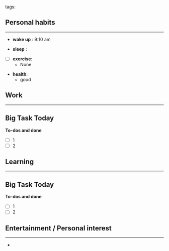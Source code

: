 tags: 
## Personal habits
--- 

- **wake up** : 9:10 am

- **sleep** :

- [ ] **exercise**:
	- None

-  **health**: 
	- good



## Work
---

Big Task Today 
- 


**To-dos and done**
- [ ] 1
- [ ] 2

## Learning
--- 

Big Task Today 
- 


**To-dos and done**
- [ ] 1
- [ ] 2
## Entertainment / Personal interest
---
- 